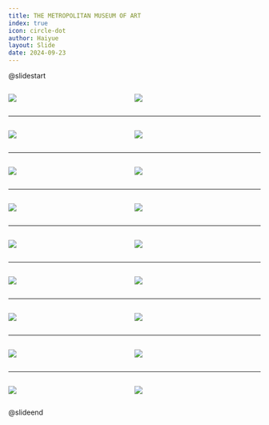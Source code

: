 ```yaml
---
title: THE METROPOLITAN MUSEUM OF ART
index: true
icon: circle-dot
author: Haiyue
layout: Slide
date: 2024-09-23
---
```

 
@slidestart

<div style="display:flex">
<div style="flex:1">

![](/reading/english/Level-Y/THE%20METROPOLITAN%20MUSEUM%20OF%20ART/001.webp)
</div>
<div style="flex:1">

![](/reading/english/Level-Y/THE%20METROPOLITAN%20MUSEUM%20OF%20ART/002.webp)
</div>
</div>

---

<div style="display:flex">
<div style="flex:1">

![](/reading/english/Level-Y/THE%20METROPOLITAN%20MUSEUM%20OF%20ART/003.webp)
</div>
<div style="flex:1">

![](/reading/english/Level-Y/THE%20METROPOLITAN%20MUSEUM%20OF%20ART/004.webp)
</div>
</div>

---

<div style="display:flex">
<div style="flex:1">

![](/reading/english/Level-Y/THE%20METROPOLITAN%20MUSEUM%20OF%20ART/005.webp)
</div>
<div style="flex:1">

![](/reading/english/Level-Y/THE%20METROPOLITAN%20MUSEUM%20OF%20ART/006.webp)
</div>
</div>

---

<div style="display:flex">
<div style="flex:1">

![](/reading/english/Level-Y/THE%20METROPOLITAN%20MUSEUM%20OF%20ART/007.webp)
</div>
<div style="flex:1">

![](/reading/english/Level-Y/THE%20METROPOLITAN%20MUSEUM%20OF%20ART/008.webp)
</div>
</div>

---

<div style="display:flex">
<div style="flex:1">

![](/reading/english/Level-Y/THE%20METROPOLITAN%20MUSEUM%20OF%20ART/009.webp)
</div>
<div style="flex:1">

![](/reading/english/Level-Y/THE%20METROPOLITAN%20MUSEUM%20OF%20ART/010.webp)
</div>
</div>

---

<div style="display:flex">
<div style="flex:1">

![](/reading/english/Level-Y/THE%20METROPOLITAN%20MUSEUM%20OF%20ART/011.webp)
</div>
<div style="flex:1">

![](/reading/english/Level-Y/THE%20METROPOLITAN%20MUSEUM%20OF%20ART/012.webp)
</div>
</div>

---

<div style="display:flex">
<div style="flex:1">

![](/reading/english/Level-Y/THE%20METROPOLITAN%20MUSEUM%20OF%20ART/013.webp)
</div>
<div style="flex:1">

![](/reading/english/Level-Y/THE%20METROPOLITAN%20MUSEUM%20OF%20ART/014.webp)
</div>
</div>

---

<div style="display:flex">
<div style="flex:1">

![](/reading/english/Level-Y/THE%20METROPOLITAN%20MUSEUM%20OF%20ART/015.webp)
</div>
<div style="flex:1">

![](/reading/english/Level-Y/THE%20METROPOLITAN%20MUSEUM%20OF%20ART/016.webp)
</div>
</div>

---

<div style="display:flex">
<div style="flex:1">

![](/reading/english/Level-Y/THE%20METROPOLITAN%20MUSEUM%20OF%20ART/017.webp)
</div>
<div style="flex:1">

![](/reading/english/Level-Y/THE%20METROPOLITAN%20MUSEUM%20OF%20ART/018.webp)
</div>
</div>

@slideend
